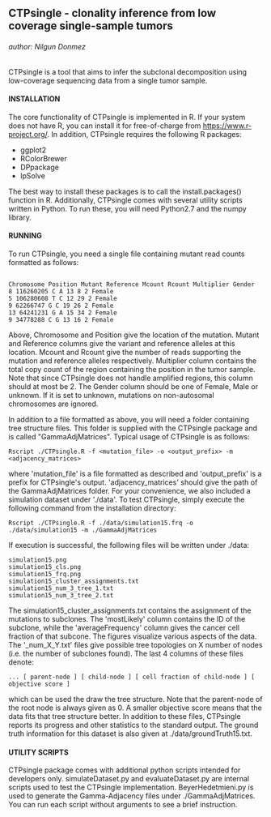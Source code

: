 
## CTPsingle - clonality inference from low coverage single-sample tumors
###### author: Nilgun Donmez

CTPsingle is a tool that aims to infer the subclonal decomposition using low-coverage sequencing data from a single tumor sample. 

#### INSTALLATION

The core functionality of CTPsingle is implemented in R. If your system does not have R, you can install it for free-of-charge from https://www.r-project.org/. In addition, CTPsingle requires the following R packages:

- ggplot2
- RColorBrewer
- DPpackage
- lpSolve

The best way to install these packages is to call the install.packages() function in R. Additionally, CTPsingle comes with several utility scripts written in Python. To run these, you will need Python2.7 and the numpy library.

#### RUNNING

To run CTPsingle, you need a single file containing mutant read counts formatted as follows:

```

Chromosome Position Mutant Reference Mcount Rcount Multiplier Gender
8 116260205 C A 13 8 2 Female
5 106280608 T C 12 29 2 Female
9 62266747 G C 19 26 2 Female
13 64241231 G A 15 34 2 Female
9 34778288 C G 13 16 2 Female

```

Above, Chromosome and Position give the location of the mutation. Mutant and Reference columns give the variant and reference alleles at this location. Mcount and Rcount give the number of reads supporting the mutation and reference alleles respectively. Multiplier column contains the total copy count of the region containing the position in the tumor sample. Note that since CTPsingle does not handle amplified regions, this column should at most be 2. The Gender column should be one of Female, Male or unknown. If it is set to unknown, mutations on non-autosomal chromosomes are ignored.

In addition to a file formatted as above, you will need a folder containing tree structure files. This folder is supplied with the CTPsingle package and is called "GammaAdjMatrices". Typical usage of CTPsingle is as follows:

` Rscript ./CTPsingle.R -f <mutation_file> -o <output_prefix> -m <adjacency_matrices> `

where 'mutation_file' is a file formatted as described and 'output_prefix' is a prefix for CTPsingle's output. 'adjacency_matrices' should give the path of the GammaAdjMatrices folder. For your convenience, we also included a simulation dataset under './data'. To test CTPsingle, simply execute the following command from the installation directory:

` Rscript ./CTPsingle.R -f ./data/simulation15.frq -o ./data/simulation15 -m ./GammaAdjMatrices `

If execution is successful, the following files will be written under ./data:

```
simulation15.png
simulation15_cls.png
simulation15_frq.png
simulation15_cluster_assignments.txt
simulation15_num_3_tree_1.txt
simulation15_num_3_tree_2.txt
```

The simulation15_cluster_assignments.txt contains the assignment of the mutations to subclones. The 'mostLikely' column contains the ID of the subclone, while the 'averageFrequency' column gives the cancer cell fraction of that subcone. The figures visualize various aspects of the data. The '_num_X_Y.txt' files give possible tree topologies on X number of nodes (i.e. the number of subclones found). The last 4 columns of these files denote:

```
... [ parent-node ] [ child-node ] [ cell fraction of child-node ] [ objective score ]
```

which can be used the draw the tree structure. Note that the parent-node of the root node is always given as 0. A smaller objective score means that the data fits that tree structure better. In addition to these files, CTPsingle reports its progress and other statistics to the standard output. The ground truth information for this dataset is also given at ./data/groundTruth15.txt. 

#### UTILITY SCRIPTS

CTPsingle package comes with additional python scripts intended for developers only. simulateDataset.py and evaluateDataset.py are internal scripts used to test the CTPsingle implementation. BeyerHedetmieni.py is used to generate the Gamma-Adjacency files under ./GammaAdjMatrices. You can run each script without arguments to see a brief instruction.

